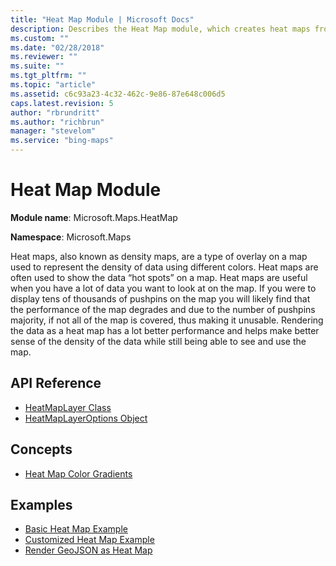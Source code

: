 ```yaml
---
title: "Heat Map Module | Microsoft Docs"
description: Describes the Heat Map module, which creates heat maps from data, and provides links to API reference and concepts documentation and examples.
ms.custom: ""
ms.date: "02/28/2018"
ms.reviewer: ""
ms.suite: ""
ms.tgt_pltfrm: ""
ms.topic: "article"
ms.assetid: c6c93a23-4c32-462c-9e86-87e648c006d5
caps.latest.revision: 5
author: "rbrundritt"
ms.author: "richbrun"
manager: "stevelom"
ms.service: "bing-maps"
---
```


# Heat Map Module

**Module name**: Microsoft.Maps.HeatMap

**Namespace**: Microsoft.Maps 

Heat maps, also known as density maps, are a type of overlay on a map used to represent the density of data using different colors. Heat maps are often used to show the data “hot spots” on a map. Heat maps are useful when you have a lot of data you want to look at on the map. If you were to display tens of thousands of pushpins on the map you will likely find that the performance of the map degrades and due to the number of pushpins majority, if not all of the map is covered, thus making it unusable. Rendering the data as a heat map has a lot better performance and helps make better sense of the density of the data while still being able to see and use the map.

## API Reference
  * [HeatMapLayer Class](heatmaplayer-class.md)
  * [HeatMapLayerOptions Object](heatmaplayeroptions-object.md)


## Concepts
  * [Heat Map Color Gradients](../../map-control-concepts/heat-map-module-examples/heat-map-color-gradients.md)
  
## Examples
  * [Basic Heat Map Example](../../map-control-concepts/heat-map-module-examples/basic-heat-map-example.md)
  * [Customized Heat Map Example](../../map-control-concepts/heat-map-module-examples/customized-heat-map-example.md)
  * [Render GeoJSON as Heat Map](../../map-control-concepts/heat-map-module-examples/render-geojson-as-heat-map.md)
 